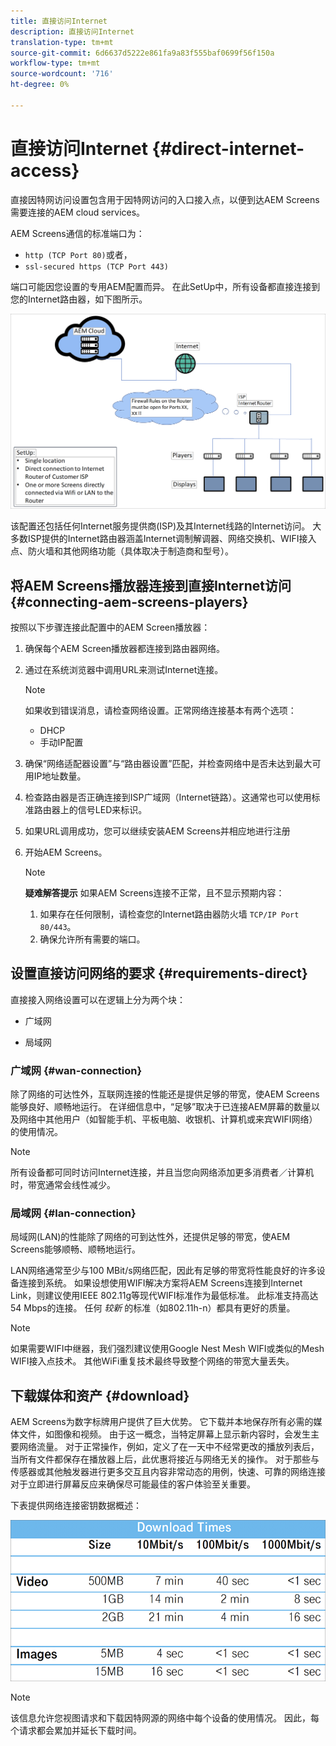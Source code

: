 ```yaml
---
title: 直接访问Internet
description: 直接访问Internet
translation-type: tm+mt
source-git-commit: 6d6637d5222e861fa9a83f555baf0699f56f150a
workflow-type: tm+mt
source-wordcount: '716'
ht-degree: 0%

---
```



# 直接访问Internet {#direct-internet-access}

直接因特网访问设置包含用于因特网访问的入口接入点，以便到达AEM Screens需要连接的AEM cloud services。

AEM Screens通信的标准端口为：
* `http (TCP Port 80)`或者，
* `ssl-secured https (TCP Port 443)`

端口可能因您设置的专用AEM配置而异。 在此SetUp中，所有设备都直接连接到您的Internet路由器，如下图所示。

![](/help/assets/direct-access-2.png)

该配置还包括任何Internet服务提供商(ISP)及其Internet线路的Internet访问。 大多数ISP提供的Internet路由器涵盖Internet调制解调器、网络交换机、WIFI接入点、防火墙和其他网络功能（具体取决于制造商和型号）。

## 将AEM Screens播放器连接到直接Internet访问 {#connecting-aem-screens-players}

按照以下步骤连接此配置中的AEM Screen播放器：

1. 确保每个AEM Screen播放器都连接到路由器网络。
1. 通过在系统浏览器中调用URL来测试Internet连接。

   >[!NOTE]
   >如果收到错误消息，请检查网络设置。正常网络连接基本有两个选项：
   >* DHCP
   >* 手动IP配置


1. 确保“网络适配器设置”与“路由器设置”匹配，并检查网络中是否未达到最大可用IP地址数量。

1. 检查路由器是否正确连接到ISP广域网（Internet链路）。这通常也可以使用标准路由器上的信号LED来标识。
1. 如果URL调用成功，您可以继续安装AEM Screens并相应地进行注册
1. 开始AEM Screens。

   >[!NOTE]
   >**疑难解答提示**
   >如果AEM Screens连接不正常，且不显示预期内容：
   >
   >1. 如果存在任何限制，请检查您的Internet路由器防火墙 `TCP/IP Port 80/443`。
   >1. 确保允许所有需要的端口。


## 设置直接访问网络的要求 {#requirements-direct}

直接接入网络设置可以在逻辑上分为两个块：

* 广域网

* 局域网

### 广域网 {#wan-connection}

除了网络的可达性外，互联网连接的性能还是提供足够的带宽，使AEM Screens能够良好、顺畅地运行。 在详细信息中，“足够”取决于已连接AEM屏幕的数量以及网络中其他用户（如智能手机、平板电脑、收银机、计算机或来宾WIFI网络）的使用情况。

>[!NOTE]
>所有设备都可同时访问Internet连接，并且当您向网络添加更多消费者／计算机时，带宽通常会线性减少。

### 局域网 {#lan-connection}

局域网(LAN)的性能除了网络的可到达性外，还提供足够的带宽，使AEM Screens能够顺畅、顺畅地运行。

LAN网络通常至少与100 MBit/s网络匹配，因此有足够的带宽将性能良好的许多设备连接到系统。
如果设想使用WIFI解决方案将AEM Screens连接到Internet Link，则建议使用IEEE 802.11g等现代WIFI标准作为最低标准。 此标准支持高达54 Mbps的连接。 任何 *较新* 的标准（如802.11h-n）都具有更好的质量。

>[!NOTE]
>如果需要WIFI中继器，我们强烈建议使用Google Nest Mesh WIFI或类似的Mesh WIFI接入点技术。 其他WiFi重复技术最终导致整个网络的带宽大量丢失。

## 下载媒体和资产 {#download}

AEM Screens为数字标牌用户提供了巨大优势。 它下载并本地保存所有必需的媒体文件，如图像和视频。 由于这一概念，当特定屏幕上显示新内容时，会发生主要网络流量。
对于正常操作，例如，定义了在一天中不经常更改的播放列表后，当所有文件都保存在播放器上后，此优惠将接近与网络无关的操作。
对于那些与传感器或其他触发器进行更多交互且内容非常动态的用例，快速、可靠的网络连接对于立即进行屏幕反应来确保尽可能最佳的客户体验至关重要。

下表提供网络连接密钥数据概述：

![](/help/assets/download-times-direct.png)

>[!NOTE]
>该信息允许您视图请求和下载因特网源的网络中每个设备的使用情况。 因此，每个请求都会累加并延长下载时间。